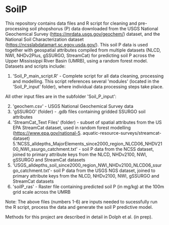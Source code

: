 # SoilP
This repository contains data files and R script for cleaning and pre-processing soil phopshorus (P) data downloaded from the USGS National Geochemical Survey (https://mrdata.usgs.gov/geochem/) dataset, and the National Soil Characterization dataset (https://ncsslabdatamart.sc.egov.usda.gov/). This soil P data is used together with geospatial attributes compiled from multiple datasets (NLCD, NWI, NHDv2Plus, gSSURGO, StreamCat) for predicting soil P across the Upper Mississippi River Basin (UMRB), using a random forest model. Datasets and scripts include:
1. 'Soil_P_main_script.R' - Complete script for all data cleaning, processing and modelling. This script references several 'modules' (located in the 'Soil_P_input' folder), where individual data processing steps take place. 

All other input files are in the subfolder 'Soil_P_input':

2. 'geochem.csv' - USGS National Geochemical Survey data
3. 'gSSURGO' (folder) - .gdb files containing gridded SSURGO soil attributes
4. 'StreamCat_Text Files' (folder) - subset of spatial attributes from the US EPA StreamCat dataset, used in random forest modelling (https://www.epa.gov/national-5. aquatic-resource-surveys/streamcat-dataset)
5.'NCSS_alldepths_MajorElements_since2000_region_NLCD06_NHDV2100_NWI_ssurgo_catchment.txt' - soil P data from the NCSS dataset, joined to primary attribute keys from the NLCD, NHDv2100, NWI, gSSURGO and StreamCat datasets
6. 'USGS_alldepths_soil_since2000_region_NWI_NHDv2100_NLCD06_ssurgo_catchment.txt'- soil P data from the USGS NGS dataset, joined to primary attribute keys from the NLCD, NHDv2100, NWI, gSSURGO and StreamCat datasets
7. 'soilP_ras' - Raster file containing predicted soil P (in mg/kg) at the 100m grid scale across the UMRB

Note: The above files (numbers 1-6) are inputs needed to sucessfully run the R script, process the data and generate the soil P predictive model. 

Methods for this project are described in detail in Dolph et al. (in prep). 
